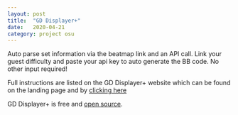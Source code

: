 ```yaml
---
layout: post
title:  "GD Displayer+"
date:   2020-04-21
category: project osu
---
```

Auto parse set information via the beatmap link and an API call. Link your guest difficulty and paste your api key to auto generate the BB code. No other input required!

Full instructions are listed on the GD Displayer+ website which can be found on the landing page and by [clicking here](https://enkrypton.github.io/gdplus.html)

GD Displayer+ is free and [open source](https://github.com/Enkrypton/GD-DisplayerPlus).
